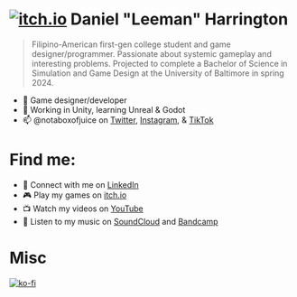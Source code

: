 # [![itch.io](https://img.itch.zone/aW1nLzE0MDM2NjMxLnBuZw==/35x35%23/KEmU7F.png)](https://notaboxofjuice.itch.io) Daniel "Leeman" Harrington

> Filipino-American first-gen college student and game designer/programmer. Passionate about systemic gameplay and interesting problems. Projected to complete a Bachelor of Science in Simulation and Game Design at the University of Baltimore in spring 2024.
- 🔮 Game designer/developer
- 🌱 Working in Unity, learning Unreal & Godot
- 📫 @notaboxofjuice on [Twitter](https://twitter.com/notaboxofjuice), [Instagram](https://instagram.com/notaboxofjuice), & [TikTok](https://www.tiktok.com/@notaboxofjuice)

# Find me:

- 🤝 Connect with me on [LinkedIn](https://www.linkedin.com/in/leemanh/)
- 🎮 Play my games on [itch.io](https://notaboxofjuice.itch.io/)
- 📺 Watch my videos on [YouTube](https://www.youtube.com/channel/UCTWeuKSEE43_JkrgPveYKHg)
- 🎵 Listen to my music on [SoundCloud](https://soundcloud.com/atlasetiquette) and [Bandcamp](https://politeness.bandcamp.com)

# Misc

[![ko-fi](https://ko-fi.com/img/githubbutton_sm.svg)](https://ko-fi.com/L3L1R5PS5)
<!---
notaboxofjuice/notaboxofjuice is a ✨ special ✨ repository because its `README.md` (this file) appears on your GitHub profile.
You can click the Preview link to take a look at your changes.
--->
